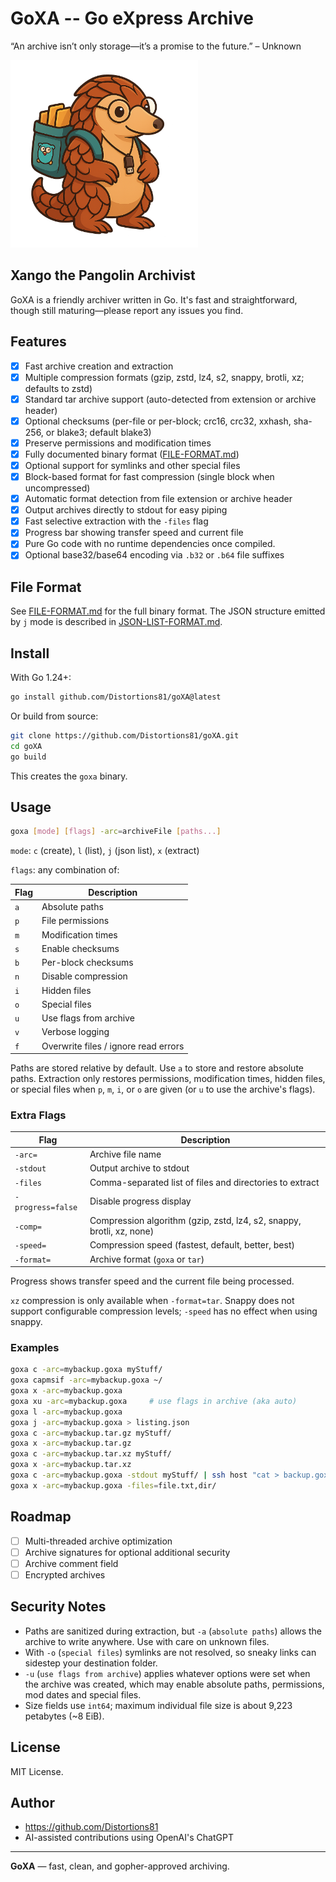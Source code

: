 # GoXA -- Go eXpress Archive
“An archive isn’t only storage—it’s a promise to the future.” – Unknown

<img src="https://github.com/Distortions81/goXA/blob/main/Xango.png?raw=true" alt="Xango the Archivist" width="300"/>

## Xango the Pangolin Archivist
GoXA is a friendly archiver written in Go. It's fast and straightforward, though still maturing—please report any issues you find.

## Features

- [x] Fast archive creation and extraction
- [x] Multiple compression formats (gzip, zstd, lz4, s2, snappy, brotli, xz; defaults to zstd)
- [x] Standard tar archive support (auto-detected from extension or archive header)
- [x] Optional checksums (per-file or per-block; crc16, crc32, xxhash, sha-256, or blake3; default blake3)
- [x] Preserve permissions and modification times
- [x] Fully documented binary format ([FILE-FORMAT.md](FILE-FORMAT.md))
- [x] Optional support for symlinks and other special files
- [x] Block-based format for fast compression (single block when uncompressed)
- [x] Automatic format detection from file extension or archive header
- [x] Output archives directly to stdout for easy piping
- [x] Fast selective extraction with the `-files` flag
- [x] Progress bar showing transfer speed and current file
- [x] Pure Go code with no runtime dependencies once compiled.
- [x] Optional base32/base64 encoding via `.b32` or `.b64` file suffixes

## File Format

See [FILE-FORMAT.md](FILE-FORMAT.md) for the full binary format.
The JSON structure emitted by `j` mode is described in
[JSON-LIST-FORMAT.md](JSON-LIST-FORMAT.md).

## Install

With Go 1.24+:

```bash
go install github.com/Distortions81/goXA@latest
```

Or build from source:

```bash
git clone https://github.com/Distortions81/goXA.git
cd goXA
go build
```

This creates the `goxa` binary.

## Usage

```bash
goxa [mode] [flags] -arc=archiveFile [paths...]
```

`mode`: `c` (create), `l` (list), `j` (json list), `x` (extract)

`flags`: any combination of:

| Flag | Description |
|------|-------------|
| `a` | Absolute paths |
| `p` | File permissions |
| `m` | Modification times |
| `s` | Enable checksums |
| `b` | Per-block checksums |
| `n` | Disable compression |
| `i` | Hidden files |
| `o` | Special files |
| `u` | Use flags from archive |
| `v` | Verbose logging |
| `f` | Overwrite files / ignore read errors |

Paths are stored relative by default. Use `a` to store and restore absolute paths. Extraction only restores permissions, modification times, hidden files, or special files when `p`, `m`, `i`, or `o` are given (or `u` to use the archive's flags).

### Extra Flags

| Flag | Description |
|------|-------------|
| `-arc=` | Archive file name |
| `-stdout` | Output archive to stdout |
| `-files` | Comma-separated list of files and directories to extract |
| `-progress=false` | Disable progress display |
| `-comp=` | Compression algorithm (gzip, zstd, lz4, s2, snappy, brotli, xz, none) |
| `-speed=` | Compression speed (fastest, default, better, best) |
| `-format=` | Archive format (`goxa` or `tar`) |

Progress shows transfer speed and the current file being processed.

`xz` compression is only available when `-format=tar`.
Snappy does not support configurable compression levels; `-speed` has no effect when using snappy.

### Examples

```bash
goxa c -arc=mybackup.goxa myStuff/
goxa capmsif -arc=mybackup.goxa ~/
goxa x -arc=mybackup.goxa
goxa xu -arc=mybackup.goxa     # use flags in archive (aka auto)
goxa l -arc=mybackup.goxa
goxa j -arc=mybackup.goxa > listing.json
goxa c -arc=mybackup.tar.gz myStuff/
goxa x -arc=mybackup.tar.gz
goxa c -arc=mybackup.tar.xz myStuff/
goxa x -arc=mybackup.tar.xz
goxa c -arc=mybackup.goxa -stdout myStuff/ | ssh host "cat > backup.goxa"
goxa x -arc=mybackup.goxa -files=file.txt,dir/
```

## Roadmap

- [ ] Multi-threaded archive optimization
- [ ] Archive signatures for optional additional security
- [ ] Archive comment field
- [ ] Encrypted archives

## Security Notes

- Paths are sanitized during extraction, but `-a` (`absolute paths`) allows the archive to write anywhere. Use with care on unknown files.
- With `-o` (`special files`) symlinks are not resolved, so sneaky links can sidestep your destination folder.
- `-u` (`use flags from archive`) applies whatever options were set when the archive was created, which may enable absolute paths, permissions, mod dates and special files.
- Size fields use `int64`; maximum individual file size is about 9,223 petabytes (~8&nbsp;EiB).

## License

MIT License.

## Author

- https://github.com/Distortions81
- AI-assisted contributions using OpenAI's ChatGPT

---

**GoXA** — fast, clean, and gopher-approved archiving.
